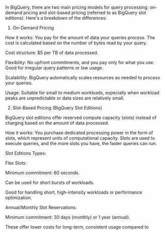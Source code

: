 In BigQuery, there are two main pricing models for query processing: on-demand pricing and slot-based pricing (referred to as BigQuery slot editions). Here's a breakdown of the differences:

1. On-Demand Pricing

How it works: You pay for the amount of data your queries process. The cost is calculated based on the number of bytes read by your query.

Cost structure: $5 per TB of data processed.

Flexibility: No upfront commitments, and you pay only for what you use. Good for irregular query patterns or low usage.

Scalability: BigQuery automatically scales resources as needed to process your queries.

Usage: Suitable for small to medium workloads, especially when workload peaks are unpredictable or data sizes are relatively small.


2. Slot-Based Pricing (BigQuery Slot Editions)

BigQuery slot editions offer reserved compute capacity (slots) instead of charging based on the amount of data processed.

How it works: You purchase dedicated processing power in the form of slots, which represent units of computational capacity. Slots are used to execute queries, and the more slots you have, the faster queries can run.


Slot Editions Types:

Flex Slots:

Minimum commitment: 60 seconds.

Can be used for short bursts of workloads.

Good for handling short, high-intensity workloads or performance optimization.


Annual/Monthly Slot Reservations:

Minimum commitment: 30 days (monthly) or 1 year (annual).

These offer lower costs for long-term, consistent usage compared to



